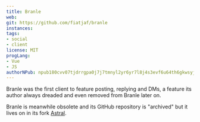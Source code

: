 ```yaml
---
title: Branle
web:
git: https://github.com/fiatjaf/branle
instances:
tags:
- social
- client
license: MIT
progLang: 
- Vue
- JS
authorNPub: npub180cvv07tjdrrgpa0j7j7tmnyl2yr6yr7l8j4s3evf6u64th6gkwsyjh6w6
---
```


Branle was the first client to feature posting, replying and DMs, a feature its
author always dreaded and even removed from Branle later on.

Branle is meanwhile obsolete and its GitHub repository is "archived" but it
lives on in its fork [Astral](/astral/).
